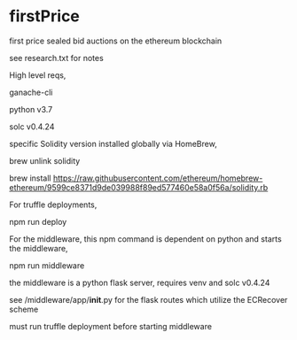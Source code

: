 # firstPrice
first price sealed bid auctions on the ethereum blockchain

see research.txt for notes

High level reqs,

ganache-cli

python v3.7

solc v0.4.24

specific Solidity version installed globally via HomeBrew,

brew unlink solidity

brew install https://raw.githubusercontent.com/ethereum/homebrew-ethereum/9599ce8371d9de039988f89ed577460e58a0f56a/solidity.rb

For truffle deployments,

npm run deploy

For the middleware, this npm command is dependent on python and starts the middleware,

npm run middleware

the middleware is a python flask server, requires venv and solc v0.4.24

see /middleware/app/__init__.py for the flask routes which utilize the ECRecover scheme

must run truffle deployment before starting middleware
